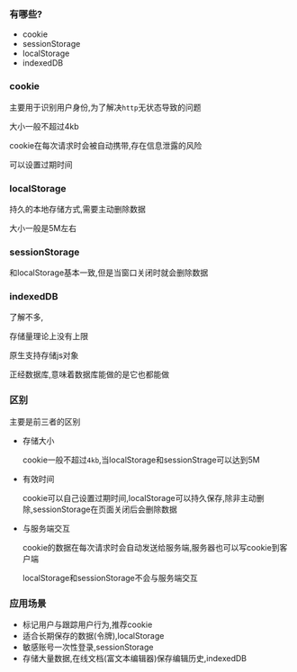### 有哪些?

- cookie
- sessionStorage
- localStorage
- indexedDB

### cookie

主要用于识别用户身份,为了解决`http`无状态导致的问题

大小一般不超过4kb

cookie在每次请求时会被自动携带,存在信息泄露的风险

可以设置过期时间

### localStorage

持久的本地存储方式,需要主动删除数据

大小一般是5M左右

### sessionStorage

和localStorage基本一致,但是当窗口关闭时就会删除数据

### indexedDB

了解不多,

存储量理论上没有上限

原生支持存储js对象

正经数据库,意味着数据库能做的是它也都能做

### 区别

主要是前三者的区别

- 存储大小

  cookie一般不超过`4kb`,当localStorage和sessionStrage可以达到5M

- 有效时间

  cookie可以自己设置过期时间,localStorage可以持久保存,除非主动删除,sessionStorage在页面关闭后会删除数据

- 与服务端交互

  cookie的数据在每次请求时会自动发送给服务端,服务器也可以写cookie到客户端

  localStorage和sessionStorage不会与服务端交互

### 应用场景

- 标记用户与跟踪用户行为,推荐cookie
- 适合长期保存的数据(令牌),localStorage
- 敏感账号一次性登录,sessionStorage
- 存储大量数据,在线文档(富文本编辑器)保存编辑历史,indexedDB